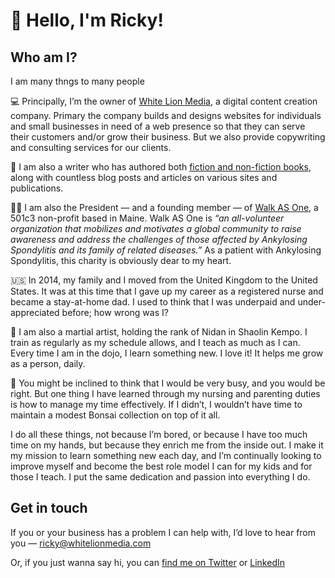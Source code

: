 # 👋 Hello, I'm Ricky!

## Who am I?

I am many thngs to many people

💻 Principally, I’m the owner of [White Lion Media](https://whitelionmedia.com/), a digital content creation company. Primary the company builds and designs websites for individuals and small businesses in need of a web presence so that they can serve their customers and/or grow their business. But we also provide copywriting and consulting services for our clients.

📝 I am also a writer who has authored both [fiction and non-fiction books](https://endlesstrax.com/books), along with countless blog posts and articles on various sites and publications.

👨‍⚕️ I am also the President — and a founding member — of [Walk AS One](https://walkasone.org/), a 501c3 non-profit based in Maine. Walk AS One is *“an all-volunteer organization that mobilizes and motivates a global community to raise awareness and address the challenges of those affected by Ankylosing Spondylitis and its family of related diseases.”* As a patient with Ankylosing Spondylitis, this charity is obviously dear to my heart.

:us: In 2014, my family and I moved from the United Kingdom to the United States. It was at this time that I gave up my career as a registered nurse and became a stay-at-home dad. I used to think that I was underpaid and under-appreciated before; how wrong was I?

🥋 I am also a martial artist, holding the rank of Nidan in Shaolin Kempo. I train as regularly as my schedule allows, and I teach as much as I can. Every time I am in the dojo, I learn something new. I love it! It helps me grow as a person, daily.

🌲 You might be inclined to think that I would be very busy, and you would be right. But one thing I have learned through my nursing and parenting duties is how to manage my time effectively. If I didn’t, I wouldn’t have time to maintain a modest Bonsai collection on top of it all. 

I do all these things, not because I’m bored, or because I have too much time on my hands, but because they enrich me from the inside out. I make it my mission to learn something new each day, and I’m continually looking to improve myself and become the best role model I can for my kids and for those I teach. I put the same dedication and passion into everything I do.

## Get in touch

If you or your business has a problem I can help with, I’d love to hear from you — ricky@whitelionmedia.com

Or, if you just wanna say hi, you can [find me on Twitter](https://twitter.com/endlesstrax/) or [LinkedIn](https://www.linkedin.com/in/rickywhite/)
